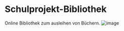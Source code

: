 # Schulprojekt-Bibliothek
Online Bibliothek zum ausleihen von Büchern.
![image](https://github.com/SeannPr/Datenbanken-schulprojekt/assets/111420945/fbdab253-006d-4130-8de0-840536480853)

